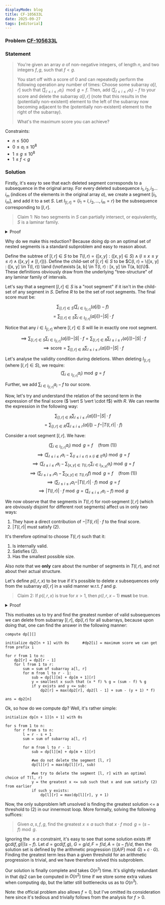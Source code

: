 ```yaml
---
displayMode: blog
title: CF-105633L
date: 2025-09-27
tags: [editorial]
---
```

### Problem [CF-105633L](https://codeforces.com/gym/105633/problem/L)

### Statement

> You're given an array $a$ of non-negative integers, of length $n$, and two integers $f, g$, such that $f < g$.
> 
> You start off with a score of $0$ and can repeatedly perform the following operation any number of times:
> Choose some subarray $a[l, r]$ such that $(\sum_{l \leq i \leq r} a_i) \mod g = f$. Then, add $(\sum_{l \leq i \leq r} a_i) - f$ to your score and delete the subarray $a[l, r]$ (note that this results in the (potentially non-existent) element to the left of the subarray now becoming adjacent to the (potentially non-existent) element to the right of the subarray).
>
> What's the maximum score you can achieve?

Constraints:

- $n \leq 500$
- $0 \leq a_i \leq 10^8$
- $1 \leq g \leq 10^8$
- $1 \leq f < g$

### Solution

Firstly, it's easy to see that each deleted segment corresponds to a subsequence in the original array. For every deleted subsequence $i_1, i_2, i_3 \dots i_m$ (indices of the elements in the original array $a$), we create a segment $[i_1, i_m]$, and add it to a set $S$. Let $I_{[l, r]} = \{i_1 = l, i_2, \dots , i_m = r \}$ be the subsequence corresponding to $[l, r]$.

> Claim 1: No two segments in $S$ can partially intersect, or equivalently, $S$ is a laminar family.

<details><summary class ="spoiler-summary">Proof</summary>
<div class = "spoiler-content">

Let's say we have two segments $[l_1, r_1]$ and $[l_2, r_2]$ in $S$ which partially intersect. Then $l_1 < l_2 < r_1 < r_2$ holds.

Notice that at all points of time, relative order of these four elements with original indices $l_1, r_1, l_2, r_2$ will be preserved.

Assume WLOG that we delete $I_{[l_1, r_1]}$ first. $I_{[l_2, r_2]}$ hasn't been deleted, implying that element with original index $l_2$ hasn't been deleted and still lies between elements with original index $l_1$ and $r_1$. Therefore, if we delete $I_{[l_1, r_1]}$ now, it would result in the deletion of $l_2$, which we earlier stated to definitionally be deleted when we delete $I_{[l_2, r_2]}$. This is a contradiction and no such pair of segments can therefore exist.
</div>
</details>

Why do we make this reduction? Because doing dp on an optimal set of nested segments is a standard subproblem and easy to reason about.

Define the subtree of $[l, r] \in S$ to be $T(l, r) = \{[x, y] : ([x, y] \in S) \land (l \leq x \leq y \leq r) \land ([x, y] \neq [l, r])\}$. Define the child-set of $[l, r] \in S$ to be $C(l, r) = \{[x, y] : ([x, y] \in T(l, r)) \land (\not\exists [a, b] \in T(l, r) : [x, y] \in T(a, b))\}$. These definitions obviously draw from the underlying "tree-structure" of any laminar family of intervals.

Let's say that a segment $[l, r] \in S$ is a "root segment" if it isn't in the child-set of any segment in $S$. Define $R$ to be the set of root segments. The final score must be:

$$\sum_{[l, r] \in S} (\sum_{i \in I_{[l, r]}} (a[i]) - f)$$ 
$$= \sum_{[l, r] \in S} \sum_{i \in I_{[l, r]}} (a[i]) - \vert S \vert  \cdot f$$ 

Notice that any $i \in I_{[l, r]}$ where $[l, r] \in S$ will lie in exactly one root segment.

$$\implies \sum_{[l, r] \in S} \sum_{i \in I_{[l, r]}} (a[i]) - \vert S \vert  \cdot f = \sum_{[l, r] \in R} \sum_{l \leq i \leq r} (a[i]) - \vert S \vert  \cdot f$$ 
$$\implies \text{score} = \sum_{[l, r] \in R} \sum_{l \leq i \leq r} (a[i]) - \vert S \vert  \cdot f$$

Let's analyse the validity condition during deletions. When deleting $I_{[l, r]}$ (where $[l, r] \in S$), we require:
$$(\sum_{i \in I_{[l, r]}} a_i )\bmod g = f \tag{1}$$ 

Further, we add $\sum_{i \in I_{[l, r]}} a_i - f$ to our score.

Now, let's try and understand the relation of the second term in the expression of the final score ($ \vert S \vert  \cdot f$) with $R$. We can rewrite the expression in the following way:

$$\sum_{[l, r] \in R} \sum_{l \leq i \leq r} (a[i]) - \vert S \vert  \cdot f$$
$$ = \sum_{[l, r] \in R} ( \sum_{l \leq i \leq r} (a[i]) - f - \vert T(l, r) \vert \cdot f)$$

Consider a root segment $[l, r]$. We have:

$$(\sum_{i \in I_{[l, r]}} a_i )\bmod g = f \quad \text{(from (1))}$$
$$\implies (\sum_{l \leq i \leq r} a_i - \sum_{(l \leq i \leq r) \land (i \notin I)} a_i) \bmod g = f$$
$$ \implies (\sum_{l \leq i \leq r} a_i - \sum_{[x, y] \in T(l, r)} \sum_{i \in I_{[x, y]}} a_i) \bmod g = f$$
$$ \implies (\sum_{l \leq i \leq r} a_i - \sum_{[x, y] \in T(l, r)} f) \bmod g = f \quad \text{(from (1))}$$
$$ \implies (\sum_{l \leq i \leq r} a_i - \vert T(l, r) \vert \cdot f) \bmod g = f $$
$$ \implies \vert T(l, r) \vert \cdot f \bmod g = (\sum_{l \leq i \leq r} a_i - f) \bmod g \tag{2}$$

We now observe that the segments in $T(l, r)$ for root-segment $[l, r]$ (which are obviously disjoint for different root segments) affect us in only two ways:

1. They have a direct contribution of $-\vert T(l, r) \vert \cdot f$ to the final score.
2. $\vert T(l, r) \vert$ must satisfy $(2)$.

It's therefore optimal to choose $T(l, r)$ such that it:
1. Is internally valid.
2. Satisfies $(2)$.
3. Has the smallest possible size.

Also note that we **only** care about the number of segments in $T(l, r)$, and not about their actual structure.

Let's define $p(l, r, x)$ to be true if it's possible to delete $x$ subsequences only from the subarray $a[l, r]$ in a valid manner w.r.t. $f$ and $g$.  

> Claim 2: If $p(l, r, x)$ is true for $x > 1$, then $p(l, r, x - 1)$ **must** be true.

<details><summary class ="spoiler-summary">Proof</summary>
<div class = "spoiler-content">
Let the set of segments corresponding to the $x$ subsequences here be $S$. Then there must exist at least one root segment $[l, r] \in S$, and $S \setminus \{[l, r]\}$ is also valid, because $[l, r] \not \in T(x, y) \forall [x, y] \in S$.
</div>
</details>

This motivates us to try and find the greatest number of valid subsequences we can delete from subarray $[l, r]$, $\text{dp}(l, r)$ for all subarrays, because upon doing that, one can find the answer in the following manner:

```
compute dp[][]

initialize dp2[n + 1] with 0s      #dp2[i] = maximum score we can get from prefix i

for r from 1 to n:
    dp2[r] = dp2[r - 1]
    for l from 1 to r:
        sum = sum of subarray a[l, r]
        for m from l to r - 1:
            sub = dp[l][m] + dp[m + 1][r]                
            y = smallest x such that (x * f) % g = (sum - f) % g
            if y exists and y <= sub:
                dp2[r] = max(dp2[r], dp2[l - 1] + sum - (y + 1) * f)

ans = dp2[n]
```

Ok, so how do we compute $\text{dp}$? Well, it's rather simple:

```
initialize dp[n + 1][n + 1] with 0s

for s from 1 to n:
    for r from s to n:
        l = r - s + 1
        sum = sum of subarray a[l, r]
        
        for m from l to r - 1:
            sub = dp[l][m] + dp[m + 1][r]

            #we do not delete the segment [l, r]
            dp[l][r] = max(dp[l][r], sub)  

            #we try to delete the segment [l, r] with an optimal choice of T(l, r)
            y = the greatest x <= sub such that x and sum satisfy (2) from earlier
            if such y exists: 
                dp[l][r] = max(dp[l][r], y + 1)
```

Now, the only subproblem left unsolved is finding the greatest solution <= a threshold to (2) in our innermost loop. More formally, solving the following suffices:

> Given $a, s, f, g$, find the greatest $x \leq a$ such that $x \cdot f \bmod g = (s - f) \bmod g$.

Ignoring the $\leq a$ constraint, it's easy to see that some solution exists iff $\text{gcd}(f, g) \vert (s - f)$. Let $d = \text{gcd}(f, g)$, $G = g/d, F = f/d, A = (s - f)/d$, then the solution set is defined by the arithmetic progression $(((A/F) \bmod G) + c \cdot G)$. Finding the greatest term less than a given threshold for an arithmetic progression is trivial, and we have therefore solved this subproblem.

Our solution is finally complete and takes $O(n^3)$ time. It's slightly redundant in that $\text{dp2}$ can be computed in $O(n^2)$ time if we store some extra values when computing $\text{dp}$, but the latter still bottlenecks us as to $O(n^3)$.

Note: the official problem also allows $f = 0$, but I've omitted its consideration here since it's tedious and trivially follows from the analysis for $f > 0$.